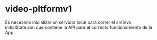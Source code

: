 # video-pltformv1

Es necesario inicializar un servidor local para correr el archivo initialState.son que contiene la API para el correcto funcionamiento de la App 
